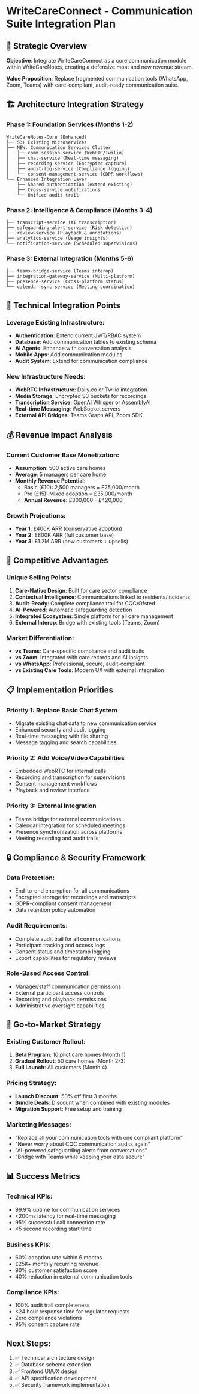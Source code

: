 # WriteCareConnect - Communication Suite Integration Plan

## 🎯 Strategic Overview
**Objective**: Integrate WriteCareConnect as a core communication module within WriteCareNotes, creating a defensive moat and new revenue stream.

**Value Proposition**: Replace fragmented communication tools (WhatsApp, Zoom, Teams) with care-compliant, audit-ready communication suite.

## 🏗️ Architecture Integration Strategy

### Phase 1: Foundation Services (Months 1-2)
```
WriteCareNotes-Core (Enhanced)
├── 53+ Existing Microservices
├── NEW: Communication Services Cluster
│   ├── comm-session-service (WebRTC/Twilio)
│   ├── chat-service (Real-time messaging)
│   ├── recording-service (Encrypted capture)
│   ├── audit-log-service (Compliance logging)
│   └── consent-management-service (GDPR workflows)
└── Enhanced Integration Layer
    ├── Shared authentication (extend existing)
    ├── Cross-service notifications
    └── Unified audit trail
```

### Phase 2: Intelligence & Compliance (Months 3-4)
```
├── transcript-service (AI transcription)
├── safeguarding-alert-service (Risk detection)
├── review-service (Playback & annotations)
├── analytics-service (Usage insights)
└── notification-service (Scheduled supervisions)
```

### Phase 3: External Integration (Months 5-6)
```
├── teams-bridge-service (Teams interop)
├── integration-gateway-service (Multi-platform)
├── presence-service (Cross-platform status)
└── calendar-sync-service (Meeting coordination)
```

## 🔧 Technical Integration Points

### Leverage Existing Infrastructure:
- **Authentication**: Extend current JWT/RBAC system
- **Database**: Add communication tables to existing schema
- **AI Agents**: Enhance with conversation analysis
- **Mobile Apps**: Add communication modules
- **Audit System**: Extend for communication compliance

### New Infrastructure Needs:
- **WebRTC Infrastructure**: Daily.co or Twilio integration
- **Media Storage**: Encrypted S3 buckets for recordings
- **Transcription Service**: OpenAI Whisper or AssemblyAI
- **Real-time Messaging**: WebSocket servers
- **External API Bridges**: Teams Graph API, Zoom SDK

## 💰 Revenue Impact Analysis

### Current Customer Base Monetization:
- **Assumption**: 500 active care homes
- **Average**: 5 managers per care home
- **Monthly Revenue Potential**: 
  - Basic (£10): 2,500 managers = £25,000/month
  - Pro (£15): Mixed adoption = £35,000/month
  - **Annual Revenue**: £300,000 - £420,000

### Growth Projections:
- **Year 1**: £400K ARR (conservative adoption)
- **Year 2**: £800K ARR (full customer base)
- **Year 3**: £1.2M ARR (new customers + upsells)

## 🎯 Competitive Advantages

### Unique Selling Points:
1. **Care-Native Design**: Built for care sector compliance
2. **Contextual Intelligence**: Communications linked to residents/incidents
3. **Audit-Ready**: Complete compliance trail for CQC/Ofsted
4. **AI-Powered**: Automatic safeguarding detection
5. **Integrated Ecosystem**: Single platform for all care management
6. **External Interop**: Bridge with existing tools (Teams, Zoom)

### Market Differentiation:
- **vs Teams**: Care-specific compliance and audit trails
- **vs Zoom**: Integrated with care records and AI insights
- **vs WhatsApp**: Professional, secure, audit-compliant
- **vs Existing Care Tools**: Modern UX with external integration

## 📋 Implementation Priorities

### Priority 1: Replace Basic Chat System
- Migrate existing chat data to new communication service
- Enhanced security and audit logging
- Real-time messaging with file sharing
- Message tagging and search capabilities

### Priority 2: Add Voice/Video Capabilities
- Embedded WebRTC for internal calls
- Recording and transcription for supervisions
- Consent management workflows
- Playback and review interface

### Priority 3: External Integration
- Teams bridge for external communications
- Calendar integration for scheduled meetings
- Presence synchronization across platforms
- Meeting recording and audit trails

## 🔒 Compliance & Security Framework

### Data Protection:
- End-to-end encryption for all communications
- Encrypted storage for recordings and transcripts
- GDPR-compliant consent management
- Data retention policy automation

### Audit Requirements:
- Complete audit trail for all communications
- Participant tracking and access logs
- Consent status and timestamp logging
- Export capabilities for regulatory reviews

### Role-Based Access Control:
- Manager/staff communication permissions
- External participant access controls
- Recording and playback permissions
- Administrative oversight capabilities

## 🚀 Go-to-Market Strategy

### Existing Customer Rollout:
1. **Beta Program**: 10 pilot care homes (Month 1)
2. **Gradual Rollout**: 50 care homes (Month 2-3)
3. **Full Launch**: All customers (Month 4)

### Pricing Strategy:
- **Launch Discount**: 50% off first 3 months
- **Bundle Deals**: Discount when combined with existing modules
- **Migration Support**: Free setup and training

### Marketing Messages:
- "Replace all your communication tools with one compliant platform"
- "Never worry about CQC communication audits again"
- "AI-powered safeguarding alerts from conversations"
- "Bridge with Teams while keeping your data secure"

## 📊 Success Metrics

### Technical KPIs:
- 99.9% uptime for communication services
- <200ms latency for real-time messaging
- 95% successful call connection rate
- <5 second recording start time

### Business KPIs:
- 60% adoption rate within 6 months
- £25K+ monthly recurring revenue
- 90% customer satisfaction score
- 40% reduction in external communication tools

### Compliance KPIs:
- 100% audit trail completeness
- <24 hour response time for regulator requests
- Zero compliance violations
- 95% consent capture rate

## Next Steps:
1. ✅ Technical architecture design
2. ✅ Database schema extension
3. ✅ Frontend UI/UX design
4. ✅ API specification development
5. ✅ Security framework implementation